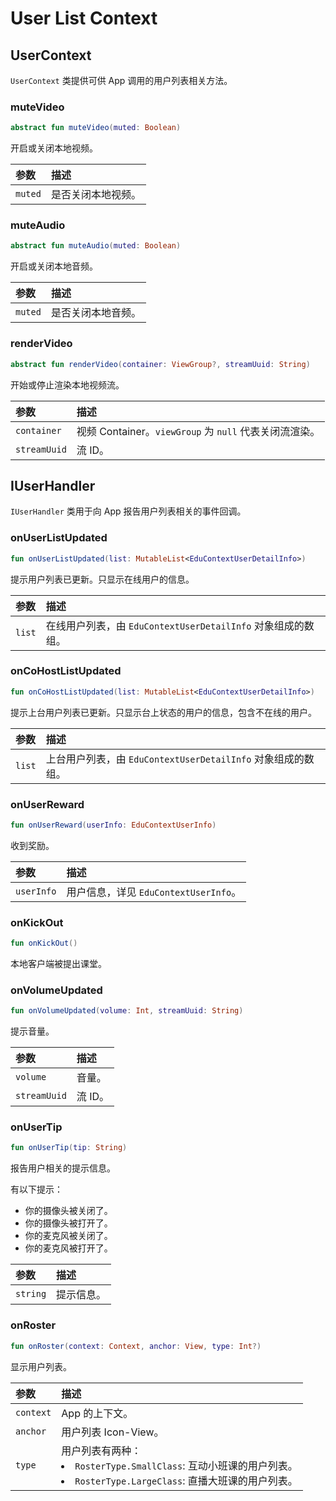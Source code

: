 # User List Context

## UserContext

`UserContext` 类提供可供 App 调用的用户列表相关方法。

### muteVideo

```kotlin
abstract fun muteVideo(muted: Boolean)
```

开启或关闭本地视频。

| 参数    | 描述               |
| :------ | :----------------- |
| `muted` | 是否关闭本地视频。 |

### muteAudio

```kotlin
abstract fun muteAudio(muted: Boolean)
```

开启或关闭本地音频。

| 参数    | 描述               |
| :------ | :----------------- |
| `muted` | 是否关闭本地音频。 |

### renderVideo

```kotlin
abstract fun renderVideo(container: ViewGroup?, streamUuid: String)
```

开始或停止渲染本地视频流。

| 参数         | 描述                                                   |
| :----------- | :----------------------------------------------------- |
| `container`  | 视频 Container。`viewGroup` 为 `null` 代表关闭流渲染。 |
| `streamUuid` | 流 ID。                                                |

## IUserHandler

`IUserHandler` 类用于向 App 报告用户列表相关的事件回调。

### onUserListUpdated

```kotlin
fun onUserListUpdated(list: MutableList<EduContextUserDetailInfo>)
```

提示用户列表已更新。只显示在线用户的信息。

| 参数   | 描述                                                         |
| :----- | :----------------------------------------------------------- |
| `list` | 在线用户列表，由 `EduContextUserDetailInfo` 对象组成的数组。 |

### onCoHostListUpdated

```kotlin
fun onCoHostListUpdated(list: MutableList<EduContextUserDetailInfo>)
```

提示上台用户列表已更新。只显示台上状态的用户的信息，包含不在线的用户。

| 参数   | 描述                                                         |
| :----- | :----------------------------------------------------------- |
| `list` | 上台用户列表，由 `EduContextUserDetailInfo` 对象组成的数组。 |

### onUserReward

```kotlin
fun onUserReward(userInfo: EduContextUserInfo)
```

收到奖励。

| 参数       | 描述                                  |
| :--------- | :------------------------------------ |
| `userInfo` | 用户信息，详见 `EduContextUserInfo`。 |

### onKickOut

```kotlin
fun onKickOut()
```

本地客户端被提出课堂。

### onVolumeUpdated

```kotlin
fun onVolumeUpdated(volume: Int, streamUuid: String)
```

提示音量。

| 参数         | 描述    |
| :----------- | :------ |
| `volume`     | 音量。  |
| `streamUuid` | 流 ID。 |

### onUserTip

```kotlin
fun onUserTip(tip: String)
```

报告用户相关的提示信息。

有以下提示：

- 你的摄像头被关闭了。
- 你的摄像头被打开了。
- 你的麦克风被关闭了。
- 你的麦克风被打开了。

| 参数     | 描述       |
| :------- | :--------- |
| `string` | 提示信息。 |

### onRoster

```kotlin
fun onRoster(context: Context, anchor: View, type: Int?)
```

显示用户列表。

| 参数      | 描述                                                         |
| :-------- | :----------------------------------------------------------- |
| `context` | App 的上下文。                                               |
| `anchor`  | 用户列表 Icon-View。                                         |
| `type`    | 用户列表有两种：<li>`RosterType.SmallClass`: 互动小班课的用户列表。<li>`RosterType.LargeClass`: 直播大班课的用户列表。 |

